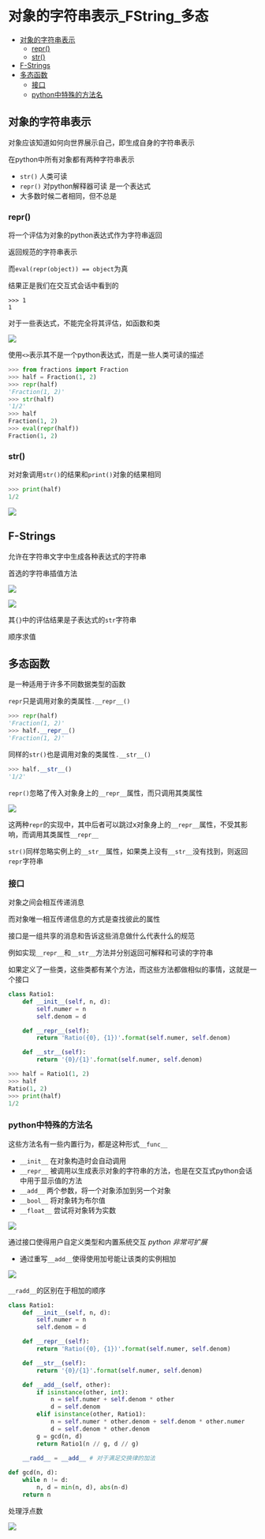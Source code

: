 # 对象的字符串表示_FString_多态
 
* [对象的字符串表示](#对象的字符串表示)
  * [repr()](#repr())
  * [str()](#str())
* [F-Strings](#F-Strings)
* [多态函数](#多态函数)
  * [接口](#接口)
  * [python中特殊的方法名](#python中特殊的方法名)

## 对象的字符串表示

对象应该知道如何向世界展示自己，即生成自身的字符串表示

在python中所有对象都有两种字符串表示

* `str()` 人类可读
* `repr()` 对python解释器可读 是一个表达式
* 大多数时候二者相同，但不总是

### repr()

将一个评估为对象的python表达式作为字符串返回

返回规范的字符串表示

而`eval(repr(object)) == object`为真

结果正是我们在交互式会话中看到的

```
>>> 1
1
```

对于一些表达式，不能完全将其评估，如函数和类

![](img/19d2cd62.png)

使用`<>`表示其不是一个python表达式，而是一些人类可读的描述

```py
>>> from fractions import Fraction
>>> half = Fraction(1, 2)
>>> repr(half)
'Fraction(1, 2)'
>>> str(half)
'1/2'
>>> half
Fraction(1, 2)
>>> eval(repr(half))
Fraction(1, 2)
```

### str()

对对象调用`str()`的结果和`print()`对象的结果相同

```py
>>> print(half)
1/2
```

![](img/9542189e.png)

## F-Strings

允许在字符串文字中生成各种表达式的字符串

首选的字符串插值方法

![](img/82052611.png)

![](img/a1dd1698.png)

其`{}`中的评估结果是子表达式的`str`字符串

顺序求值

## 多态函数

是一种适用于许多不同数据类型的函数

`repr`只是调用对象的类属性`.__repr__()`

```py
>>> repr(half)
'Fraction(1, 2)'
>>> half.__repr__()
'Fraction(1, 2)'
```

同样的`str()`也是调用对象的类属性`.__str__()`

```py
>>> half.__str__()
'1/2'
```

`repr()`忽略了传入对象身上的`__repr__`属性，而只调用其类属性

![](img/c3b8d52b.png)

这两种`repr`的实现中，其中后者可以跳过x对象身上的`__repr__`属性，不受其影响，而调用其类属性`__repr__`

`str()`同样忽略实例上的`__str__`属性，如果类上没有`__str__`没有找到，则返回`repr`字符串

### 接口

对象之间会相互传递消息

而对象唯一相互传递信息的方式是查找彼此的属性

接口是一组共享的消息和告诉这些消息做什么代表什么的规范 

例如实现`__repr__`和`__str__`方法并分别返回可解释和可读的字符串

如果定义了一些类，这些类都有某个方法，而这些方法都做相似的事情，这就是一个接口

```py
class Ratio1:
    def __init__(self, n, d):
        self.numer = n
        self.denom = d

    def __repr__(self):
        return 'Ratio({0}, {1})'.format(self.numer, self.denom)

    def __str__(self):
        return '{0}/{1}'.format(self.numer, self.denom)
```

```py
>>> half = Ratio1(1, 2)
>>> half
Ratio(1, 2)
>>> print(half)
1/2
```

### python中特殊的方法名

这些方法名有一些内置行为，都是这种形式`__func__`

* `__init__` 在对象构造时会自动调用
* `__repr__` 被调用以生成表示对象的字符串的方法，也是在交互式python会话中用于显示值的方法
* `__add__` 两个参数，将一个对象添加到另一个对象
* `__bool__` 将对象转为布尔值
* `__float__` 尝试将对象转为实数

![](img/04b1d721.png)

通过接口使得用户自定义类型和内置系统交互 *python 非常可扩展*

* 通过重写`__add__`使得使用加号能让该类的实例相加

![](img/4a533aaa.png)

`__radd__`的区别在于相加的顺序

```py
class Ratio1:
    def __init__(self, n, d):
        self.numer = n
        self.denom = d

    def __repr__(self):
        return 'Ratio({0}, {1})'.format(self.numer, self.denom)

    def __str__(self):
        return '{0}/{1}'.format(self.numer, self.denom)

    def __add__(self, other):
        if isinstance(other, int):
            n = self.numer + self.denom * other
            d = self.denom
        elif isinstance(other, Ratio1):
            n = self.numer * other.denom + self.denom * other.numer
            d = self.denom * other.denom
        g = gcd(n, d)
        return Ratio1(n // g, d // g)
    
    __radd__ = __add__ # 对于满足交换律的加法

def gcd(n, d):
    while n != d:
        n, d = min(n, d), abs(n-d)
    return n
```

处理浮点数

![](img/cda92ca8.png)
